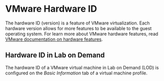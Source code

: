 # VMware Hardware ID

The hardware ID (version) is a feature of VMware virtualization. Each hardware version allows for more features to be available to the guest operating system. For learn more about VMware hardware features, read [VMware documentation on hardware features](https://docs.vmware.com/en/VMware-vSphere/6.7/com.vmware.vsphere.vm_admin.doc/GUID-789C3913-1053-4850-A0F0-E29C3D32B6DA.html).

## Hardware ID in Lab on Demand

The hardware ID of a VMware virtual machine in Lab on Demand (LOD) is configured on the _Basic Information_ tab of a virtual machine profile. 
